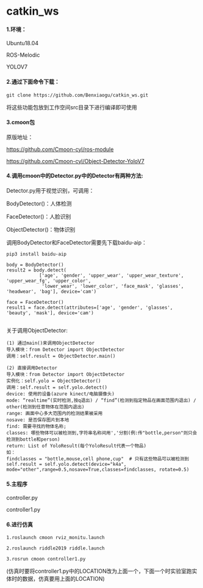 # catkin_ws
#### 1.环境：

Ubuntu18.04

ROS-Melodic

YOLOV7



#### 2.通过下面命令下载：

```
git clone https://github.com/Benxiaogu/catkin_ws.git
```

将这些功能包放到工作空间src目录下进行编译即可使用

#### 3.cmoon包

原版地址：

https://github.com/Cmoon-cyl/ros-module

https://github.com/Cmoon-cyl/Object-Detector-YoloV7



#### 4.调用cmoon中的Detector.py中的Detector有两种方法:

Detector.py用于视觉识别，可调用：

BodyDetector()：人体检测

FaceDetector()：人脸识别

ObjectDetector()：物体识别

调用BodyDetector和FaceDetector需要先下载baidu-aip：

```
pip3 install baidu-aip
```

```
body = BodyDetector()
result2 = body.detect(
            ['age', 'gender', 'upper_wear', 'upper_wear_texture', 'upper_wear_fg', 'upper_color',
             'lower_wear', 'lower_color', 'face_mask', 'glasses', 'headwear', 'bag'], device='cam')
        
face = FaceDetector()
result1 = face.detect(attributes=['age', 'gender', 'glasses', 'beauty', 'mask'], device='cam')
        
```

关于调用ObjectDetector:

```
(1) 通过main()来调用ObjectDetector
导入模块：from Detector import ObjectDetector
调用：self.result = ObjectDetector.main()

(2) 直接调用Detector
导入模块：from Detector import ObjectDetector
实例化：self.yolo = ObjectDetector()
调用：self.result = self.yolo.detect()
device: 使用的设备(azure kinect/电脑摄像头)
mode: “realtime”(实时检测,按q退出) / “find”(检测到指定物品在画面范围内退出) / other(检测到任意物体在范围内退出)
range: 画面中心多大范围内的检测结果被采用
nosave: 是否保存图片到本地
find: 需要寻找的物体名称;
classes: 哪些物体可以被检测到,字符串名称间用','分割(例:传"bottle,person"则只会检测到bottle和person)
return: List of YoloResult(每个YoloResult代表一个物品)
如：
findclasses = "bottle,mouse,cell phone,cup"  # 只有这些物品可以被检测到
self.result = self.yolo.detect(device="k4a", mode="other",range=0.5,nosave=True,classes=findclasses, rotate=0.5)
```

#### 5.主程序

controller.py

controller1.py

#### 6.进行仿真

```
1.roslaunch cmoon rviz_monitu.launch

2.roslaunch riddle2019 riddle.launch

3.rosrun cmoon controller1.py
```

(仿真时要将controller1.py中的LOCATION改为上面一个，下面一个时实验室跑实体时的数据，仿真要用上面的LOCATION)

